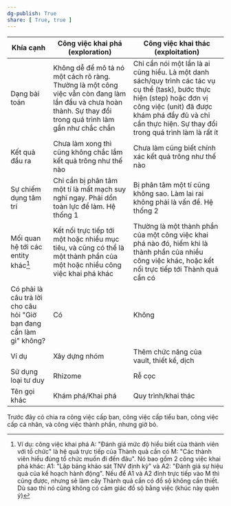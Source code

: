 ```yaml
---
dg-publish: True
share: [ True, true ]
---
```

| Khía cạnh                                                           | Công việc khai phá (exploration)                                                                                                                              | Công việc khai thác (exploitation)                                                                                                                                                                                                   |
| ------------------------------------------------------------------- | ------------------------------------------------------------------------------------------------------------------------------------------------------------- | ------------------------------------------------------------------------------------------------------------------------------------------------------------------------------------------------------------------------------------ |
| Dạng bài toán                                                       | Không dễ để mô tả nó một cách rõ ràng. Thường là một công việc vẫn còn đang làm lần đầu và chưa hoàn thành. Sự thay đổi trong quá trình làm gần như chắc chắn | Chỉ cần nói một lần là ai cũng hiểu. Là một danh sách/quy trình các tác vụ cụ thể (task), bước thực hiện (step) hoặc đơn vị công việc (unit) đã được khám phá đầy đủ và chỉ cần thực hiện. Sự thay đổi trong quá trình làm là rất ít |
| Kết quả đầu ra                                                      | Chưa làm xong thì cũng không chắc lắm kết quả trông như thế nào                                                                                               | Chưa làm cũng biết chính xác kết quả trông như thế nào                                                                                                                                                                               |
| Sự chiếm dụng tâm trí                                               | Chỉ cần bị phân tâm một tí là mất mạch suy nghĩ ngay. Phải dồn toàn lực để làm. Hệ thống 1                                                                    | Bị phân tâm một tí cũng không sao. Làm lai rai không phải là vấn đề. Hệ thống 2                                                                                                                                                      |
| Mối quan hệ tới các entity khác[^1]                                 | Kết nối trực tiếp tới một hoặc nhiều mục tiêu, và cũng có thể là một thành phần của một hoặc nhiều công việc khai phá khác                                    | Thường là một thành phần của một công việc khai phá nào đó, hiếm khi là thành phần của nhiều công việc khác, hoặc kết nối trực tiếp tới Thành quả cần có                                                                             |
| Có phải là câu trả lời cho câu hỏi "Giờ bạn đang cần làm gì" không? | Có                                                                                                                                                            | Không                                                                                                                                                                                                                                |
| Ví dụ                                                               | Xây dựng nhóm                                                                                                                                                 | Thêm chức năng của vault, thiết kế, dịch                                                                                                                                                                                             |
| Sử dụng loại tư duy                                                 | Rhizome                                                                                                                                                       | Rễ cọc                                                                                                                                                                                                                               |
| Tên gọi khác                                                        | Khám phá/Khai phá                                                                                                                                             | Quy trình/khai thác                                                                                                                                                                                                                  |

Trước đây có chia ra công việc cấp ban, công việc cấp tiểu ban, công việc cấp cá nhân, và  công việc thành phần, nhưng giờ bỏ.

[^1]: Ví dụ: công việc khai phá A: "Đánh giá mức độ hiểu biết của thành viên với tổ chức" là hệ quả trực tiếp của Thành quả cần có M: "Các thành viên hiểu đúng tổ chức muốn đi đến đâu". Nó bao gồm 2 công việc khai phá khác: A1: "Lập bảng khảo sát TNV định kỳ" và A2: "Đánh giá sự hiệu quả của kế hoạch hành động". Nếu để A1 và A2 đính trực tiếp vào M thì cũng được, nhưng sẽ làm cây Thành quả cần có đồ sộ không cần thiết. Dù sao thì nó cũng không có cảm giác đồ sộ bằng việc (khúc này quên ý)